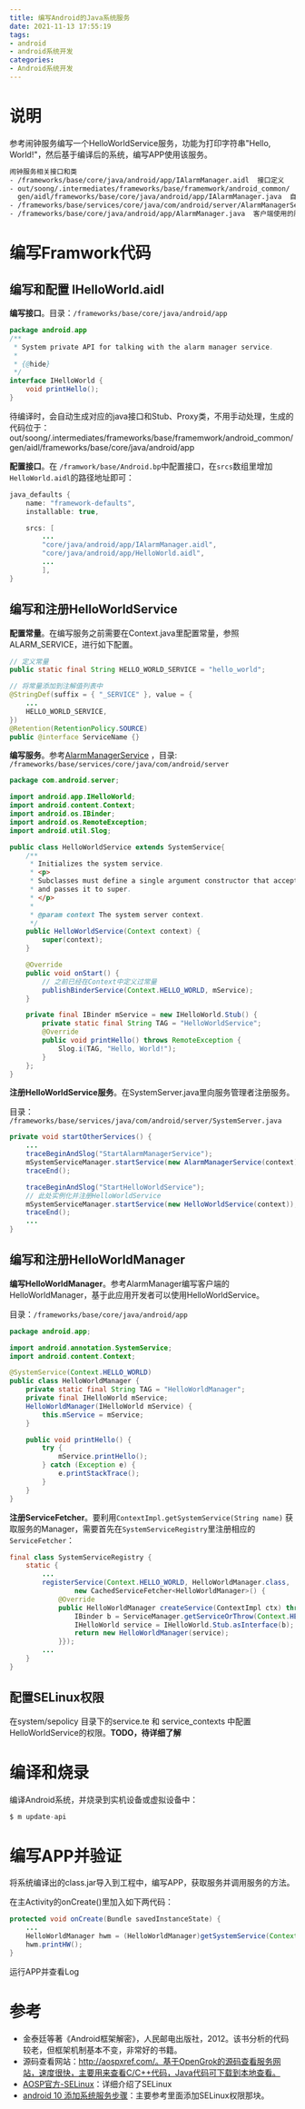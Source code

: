 ```yaml
---
title: 编写Android的Java系统服务
date: 2021-11-13 17:55:19
tags: 
- android
- android系统开发
categories:
- Android系统开发
---
```


# 说明

参考闹钟服务编写一个HelloWorldService服务，功能为打印字符串"Hello, World!"，然后基于编译后的系统，编写APP使用该服务。

```bash
闹钟服务相关接口和类
- /frameworks/base/core/java/android/app/IAlarmManager.aidl  接口定义
- out/soong/.intermediates/frameworks/base/framemwork/android_common/
  gen/aidl/frameworks/base/core/java/android/app/IAlarmManager.java  自动生成的接口以及Stub、Proxy
- /frameworks/base/services/core/java/com/android/server/AlarmManagerService.java  服务实现
- /frameworks/base/core/java/android/app/AlarmManager.java  客户端使用的服务代理

```

<!-- more -->

# 编写Framwork代码

## 编写和配置 IHelloWorld.aidl

**编写接口**。目录：`/frameworks/base/core/java/android/app`

```java
package android.app
/**
 * System private API for talking with the alarm manager service.
 *
 * {@hide}
 */
interface IHelloWorld {
    void printHello();
}
```

待编译时，会自动生成对应的java接口和Stub、Proxy类，不用手动处理，生成的代码位于：out/soong/.intermediates/frameworks/base/framemwork/android_common/gen/aidl/frameworks/base/core/java/android/app

**配置接口**。在 `/framwork/base/Android.bp`中配置接口，在`srcs`数组里增加`HelloWorld.aidl`的路径地址即可：

```java
java_defaults {
    name: "framework-defaults",
    installable: true,

    srcs: [
        ...
        "core/java/android/app/IAlarmManager.aidl",
        "core/java/android/app/HelloWorld.aidl",
        ...
		],
}
```

## 编写和注册HelloWorldService

**配置常量**。在编写服务之前需要在Context.java里配置常量，参照ALARM_SERVICE，进行如下配置。

```java
// 定义常量
public static final String HELLO_WORLD_SERVICE = "hello_world";

// 将常量添加到注解值列表中
@StringDef(suffix = { "_SERVICE" }, value = {
	...
    HELLO_WORLD_SERVICE,
})
@Retention(RetentionPolicy.SOURCE)
public @interface ServiceName {}
```

**编写服务**。参考[AlarmManagerService](http://aospxref.com/android-10.0.0_r47/xref/frameworks/base/services/core/java/com/android/server/AlarmManagerService.java#mService) ，目录: `/frameworks/base/services/core/java/com/android/server`

```java
package com.android.server;

import android.app.IHelloWorld;
import android.content.Context;
import android.os.IBinder;
import android.os.RemoteException;
import android.util.Slog;

public class HelloWorldService extends SystemService{
    /**
     * Initializes the system service.
     * <p>
     * Subclasses must define a single argument constructor that accepts the context
     * and passes it to super.
     * </p>
     *
     * @param context The system server context.
     */
    public HelloWorldService(Context context) {
        super(context);
    }

    @Override
    public void onStart() {
        // 之前已经在Context中定义过常量
        publishBinderService(Context.HELLO_WORLD, mService);
    }

    private final IBinder mService = new IHelloWorld.Stub() {
        private static final String TAG = "HelloWorldService";
        @Override
        public void printHello() throws RemoteException {
            Slog.i(TAG, "Hello, World!");
        }
    };
}
```

**注册HelloWorldService服务**。在SystemServer.java里向服务管理者注册服务。

目录：` /frameworks/base/services/java/com/android/server/SystemServer.java`

```java
private void startOtherServices() {
    ...
    traceBeginAndSlog("StartAlarmManagerService");
    mSystemServiceManager.startService(new AlarmManagerService(context));
    traceEnd();

    traceBeginAndSlog("StartHelloWorldService");
    // 此处实例化并注册HelloWorldService
    mSystemServiceManager.startService(new HelloWorldService(context));
    traceEnd();
    ...
}
```

## 编写和注册HelloWorldManager

**编写HelloWorldManager**。参考AlarmManager编写客户端的HelloWorldManager，基于此应用开发者可以使用HelloWorldService。

目录：`/frameworks/base/core/java/android/app`

```java
package android.app;

import android.annotation.SystemService;
import android.content.Context;

@SystemService(Context.HELLO_WORLD)
public class HelloWorldManager {
    private static final String TAG = "HelloWorldManager";
    private final IHelloWorld mService;
    HelloWorldManager(IHelloWorld mService) {
        this.mService = mService;
    }

    public void printHello() {
        try {
            mService.printHello();
        } catch (Exception e) {
            e.printStackTrace();
        }
    }
}
```

**注册ServiceFetcher**。要利用`ContextImpl.getSystemService(String name)` 获取服务的Manager，需要首先在`SystemServiceRegistry`里注册相应的`ServiceFetcher`：

```java
final class SystemServiceRegistry {
    static {
        ...
        registerService(Context.HELLO_WORLD, HelloWorldManager.class,
                new CachedServiceFetcher<HelloWorldManager>() {
            @Override
            public HelloWorldManager createService(ContextImpl ctx) throws ServiceNotFoundException {
                IBinder b = ServiceManager.getServiceOrThrow(Context.HELLO_WORLD);
                IHelloWorld service = IHelloWorld.Stub.asInterface(b);
                return new HelloWorldManager(service);
            }});
        ...
    }
}
```

## 配置SELinux权限

在system/sepolicy 目录下的service.te 和 service_contexts 中配置 HelloWorldService的权限。**TODO，待详细了解**

# 编译和烧录

编译Android系统，并烧录到实机设备或虚拟设备中：

```java
$ m update-api
```

# 编写APP并验证

将系统编译出的class.jar导入到工程中，编写APP，获取服务并调用服务的方法。

在主Activity的onCreate()里加入如下两代码：

```java
protected void onCreate(Bundle savedInstanceState) {
    ...
    HelloWorldManager hwm = (HelloWorldManager)getSystemService(Context.HELLO_WORLD);
    hwm.printHW();
}
```

运行APP并查看Log

# 参考

- 金泰廷等著《Android框架解密》，人民邮电出版社，2012。该书分析的代码较老，但框架机制基本不变，非常好的书籍。
- 源码查看网站：http://aospxref.com/。基于OpenGrok的源码查看服务网站，速度很快，主要用来查看C/C++代码，Java代码可下载到本地查看。
- [AOSP官方-SELinux](https://source.android.google.cn/security/selinux?hl=zh-cn)：详细介绍了SELinux
- [android 10 添加系统服务步骤](https://blog.csdn.net/a546036242/article/details/118221349)：主要参考里面添加SELinux权限那块。

